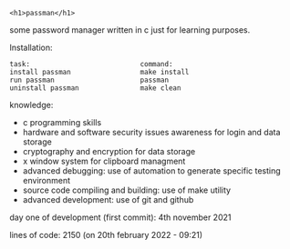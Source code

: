 <p align="center">
    
    <h1>passman</h1>

</p>
some password manager written in c just for learning purposes.

Installation:

    task:                           command:
    install passman                 make install
    run passman                     passman
    uninstall passman               make clean

knowledge:
 - c programming skills
 - hardware and software security issues awareness for login and data storage
 - cryptography and encryption for data storage
 - x window system for clipboard managment
 - advanced debugging: use of automation to generate specific testing environment 
 - source code compiling and building: use of make utility
 - advanced development: use of git and github

day one of development (first commit): 4th november 2021

lines of code: 2150 (on 20th february 2022 - 09:21)
